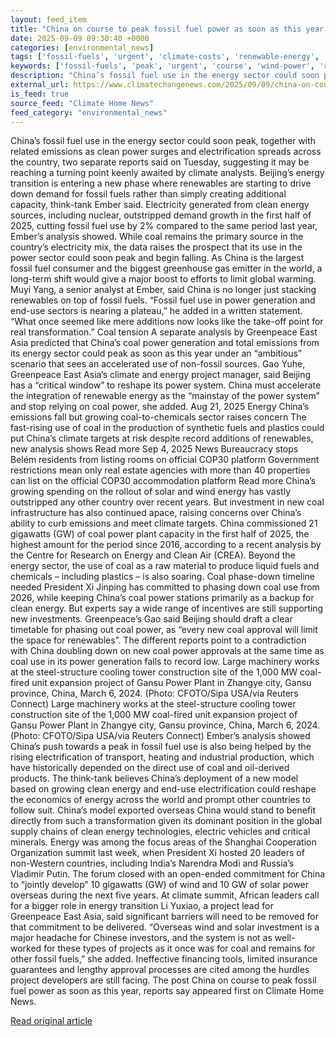 ```yaml
---
layout: feed_item
title: "China on course to peak fossil fuel power as soon as this year, reports say"
date: 2025-09-09 09:30:40 +0000
categories: [environmental_news]
tags: ['fossil-fuels', 'urgent', 'climate-costs', 'renewable-energy', 'wind-power', 'year-2025', 'emissions', 'clean-energy', 'economic-impacts', 'insurance']
keywords: ['fossil-fuels', 'peak', 'urgent', 'course', 'wind-power', 'renewable-energy', 'climate-costs', 'china']
description: "China’s fossil fuel use in the energy sector could soon peak, together with related emissions as clean power surges and electrification spreads across the co..."
external_url: https://www.climatechangenews.com/2025/09/09/china-on-course-to-peak-fossil-fuel-power-as-soon-as-this-year-reports-say/
is_feed: true
source_feed: "Climate Home News"
feed_category: "environmental_news"
---
```


China’s fossil fuel use in the energy sector could soon peak, together with related emissions as clean power surges and electrification spreads across the country, two separate reports said on Tuesday, suggesting it may be reaching a turning point keenly awaited by climate analysts. Beijing’s energy transition is entering a new phase where renewables are starting to drive down demand for fossil fuels rather than simply creating additional capacity, think-tank Ember said. Electricity generated from clean energy sources, including nuclear, outstripped demand growth in the first half of 2025, cutting fossil fuel use by 2% compared to the same period last year, Ember’s analysis showed. While coal remains the primary source in the country’s electricity mix, the data raises the prospect that its use in the power sector could soon peak and begin falling. As China is the largest fossil fuel consumer and the biggest greenhouse gas emitter in the world, a long-term shift would give a major boost to efforts to limit global warming. Muyi Yang, a senior analyst at Ember, said China is no longer just stacking renewables on top of fossil fuels. “Fossil fuel use in power generation and end-use sectors is nearing a plateau,” he added in a written statement. “What once seemed like mere additions now looks like the take-off point for real transformation.” Coal tension A separate analysis by Greenpeace East Asia predicted that China’s coal power generation and total emissions from its energy sector could peak as soon as this year under an “ambitious” scenario that sees an accelerated use of non-fossil sources. Gao Yuhe, Greenpeace East Asia’s climate and energy project manager, said Beijing has a “critical window” to reshape its power system. China must accelerate the integration of renewable energy as the “mainstay of the power system” and stop relying on coal power, she added. Aug 21, 2025 Energy China&#8217;s emissions fall but growing coal-to-chemicals sector raises concern The fast-rising use of coal in the production of synthetic fuels and plastics could put China&#8217;s climate targets at risk despite record additions of renewables, new analysis shows Read more Sep 4, 2025 News Bureaucracy stops Belém residents from listing rooms on official COP30 platform Government restrictions mean only real estate agencies with more than 40 properties can list on the official COP30 accommodation platform Read more China’s growing spending on the rollout of solar and wind energy has vastly outstripped any other country over recent years. But investment in new coal infrastructure has also continued apace, raising concerns over China’s ability to curb emissions and meet climate targets. China commissioned 21 gigawatts (GW) of coal power plant capacity in the first half of 2025, the highest amount for the period since 2016, according to a recent analysis by the Centre for Research on Energy and Clean Air (CREA). Beyond the energy sector, the use of coal as a raw material to produce liquid fuels and chemicals – including plastics – is also soaring. Coal phase-down timeline needed President Xi Jinping has committed to phasing down coal use from 2026, while keeping China&#8217;s coal power stations primarily as a backup for clean energy. But experts say a wide range of incentives are still supporting new investments. Greenpeace’s Gao said Beijing should draft a clear timetable for phasing out coal power, as “every new coal approval will limit the space for renewables”. The different reports point to a contradiction with China doubling down on new coal power approvals at the same time as coal use in its power generation falls to record low. Large machinery works at the steel-structure cooling tower construction site of the 1,000 MW coal-fired unit expansion project of Gansu Power Plant in Zhangye city, Gansu province, China, March 6, 2024. (Photo: CFOTO/Sipa USA/via Reuters Connect) Large machinery works at the steel-structure cooling tower construction site of the 1,000 MW coal-fired unit expansion project of Gansu Power Plant in Zhangye city, Gansu province, China, March 6, 2024. (Photo: CFOTO/Sipa USA/via Reuters Connect) Ember’s analysis showed China’s push towards a peak in fossil fuel use is also being helped by the rising electrification of transport, heating and industrial production, which have historically depended on the direct use of coal and oil-derived products. The think-tank believes China’s deployment of a new model based on growing clean energy and end-use electrification could reshape the economics of energy across the world and prompt other countries to follow suit. China&#8217;s model exported overseas China would stand to benefit directly from such a transformation given its dominant position in the global supply chains of clean energy technologies, electric vehicles and critical minerals. Energy was among the focus areas of the Shanghai Cooperation Organization summit last week, when President Xi hosted 20 leaders of non-Western countries, including India’s Narendra Modi and Russia’s Vladimir Putin. The forum closed with an open-ended commitment for China to “jointly develop” 10 gigawatts (GW) of wind and 10 GW of solar power overseas during the next five years. At climate summit, African leaders call for a bigger role in energy transition Li Yuxiao, a project lead for Greenpeace East Asia, said significant barriers will need to be removed for that commitment to be delivered. &#8220;Overseas wind and solar investment is a major headache for Chinese investors, and the system is not as well-worked for these types of projects as it once was for coal and remains for other fossil fuels,&#8221; she added. Ineffective financing tools, limited insurance guarantees and lengthy approval processes are cited among the hurdles project developers are still facing. The post China on course to peak fossil fuel power as soon as this year, reports say appeared first on Climate Home News.

[Read original article](https://www.climatechangenews.com/2025/09/09/china-on-course-to-peak-fossil-fuel-power-as-soon-as-this-year-reports-say/)

